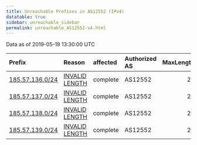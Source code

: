 ```yaml
---
title: Unreachable Prefixes in AS12552 (IPv4)
datatable: true
sidebar: unreachable_sidebar
permalink: unreachable_AS12552-v4.html
---
```


Data as of 2019-05-19 13:30:00 UTC


<div class="datatable-begin"></div>

| Prefix                                                   | Reason                                                                                                    | affected   | Authorized AS   |   MaxLength | Anchor                                         |   unreachable /24s |
|:---------------------------------------------------------|:----------------------------------------------------------------------------------------------------------|:-----------|:----------------|------------:|:-----------------------------------------------|-------------------:|
| [185.57.136.0/24](https://stat.ripe.net/185.57.136.0/24) | [INVALID LENGTH](https://rpki-validator.ripe.net/announcement-preview?asn=AS12552&prefix=185.57.136.0/24) | complete   | AS12552         |          22 | [RIPE](unreachable_RIPE_NCC_RPKI_Root-v4.html) |                  1 |
| [185.57.137.0/24](https://stat.ripe.net/185.57.137.0/24) | [INVALID LENGTH](https://rpki-validator.ripe.net/announcement-preview?asn=AS12552&prefix=185.57.137.0/24) | complete   | AS12552         |          22 | [RIPE](unreachable_RIPE_NCC_RPKI_Root-v4.html) |                  1 |
| [185.57.138.0/24](https://stat.ripe.net/185.57.138.0/24) | [INVALID LENGTH](https://rpki-validator.ripe.net/announcement-preview?asn=AS12552&prefix=185.57.138.0/24) | complete   | AS12552         |          22 | [RIPE](unreachable_RIPE_NCC_RPKI_Root-v4.html) |                  1 |
| [185.57.139.0/24](https://stat.ripe.net/185.57.139.0/24) | [INVALID LENGTH](https://rpki-validator.ripe.net/announcement-preview?asn=AS12552&prefix=185.57.139.0/24) | complete   | AS12552         |          22 | [RIPE](unreachable_RIPE_NCC_RPKI_Root-v4.html) |                  1 |

<div class="datatable-end"></div>